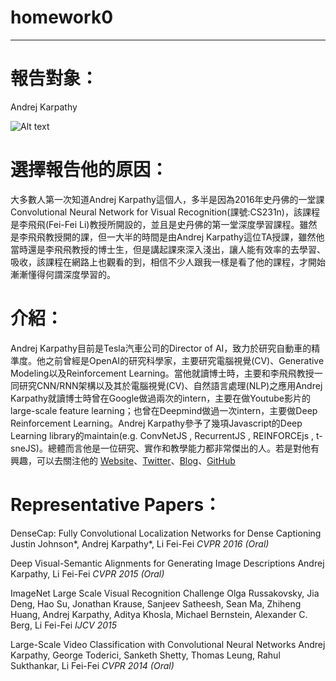 # homework0
-------
# 報告對象：
Andrej Karpathy

![Alt text](https://pbs.twimg.com/profile_images/854602516809383936/XTMpdxaZ_400x400.jpg)


# 選擇報告他的原因：
大多數人第一次知道Andrej Karpathy這個人，多半是因為2016年史丹佛的一堂課Convolutional Neural Network for Visual Recognition(課號:CS231n)，該課程是李飛飛(Fei-Fei Li)教授所開設的，並且是史丹佛的第一堂深度學習課程。雖然是李飛飛教授開的課，但一大半的時間是由Andrej Karpathy這位TA授課，雖然他當時還是李飛飛教授的博士生，但是講起課來深入淺出，讓人能有效率的去學習、吸收，該課程在網路上也觀看的到，相信不少人跟我一樣是看了他的課程，才開始漸漸懂得何謂深度學習的。

# 介紹：
Andrej Karpathy目前是Tesla汽車公司的Director of AI，致力於研究自動車的精準度。他之前曾經是OpenAI的研究科學家，主要研究電腦視覺(CV)、Generative Modeling以及Reinforcement Learning。當他就讀博士時，主要和李飛飛教授一同研究CNN/RNN架構以及其於電腦視覺(CV)、自然語言處理(NLP)之應用Andrej Karpathy就讀博士時曾在Google做過兩次的intern，主要在做Youtube影片的large-scale feature learning；也曾在Deepmind做過一次intern，主要做Deep Reinforcement Learning。Andrej Karpathy參予了幾項Javascript的Deep Learning library的maintain(e.g. ConvNetJS , RecurrentJS , REINFORCEjs , t-sneJS)。總體而言他是一位研究、實作和教學能力都非常傑出的人。若是對他有興趣，可以去關注他的
[Website](http://cs.stanford.edu/people/karpathy/)、[Twitter](https://twitter.com/karpathy)、[Blog](https://karpathy.github.io)、[GitHub](https://github.com/karpathy)

# Representative Papers：
DenseCap: Fully Convolutional Localization Networks for Dense Captioning
Justin Johnson*, Andrej Karpathy*, Li Fei-Fei
_CVPR 2016 (Oral)_

Deep Visual-Semantic Alignments for Generating Image Descriptions
Andrej Karpathy, Li Fei-Fei
_CVPR 2015 (Oral)_

ImageNet Large Scale Visual Recognition Challenge
Olga Russakovsky, Jia Deng, Hao Su, Jonathan Krause, Sanjeev Satheesh, Sean Ma, Zhiheng Huang, Andrej Karpathy, Aditya Khosla, Michael Bernstein, Alexander C. Berg, Li Fei-Fei
_IJCV 2015_


Large-Scale Video Classification with Convolutional Neural Networks
Andrej Karpathy, George Toderici, Sanketh Shetty, Thomas Leung, Rahul Sukthankar, Li Fei-Fei
_CVPR 2014 (Oral)_
